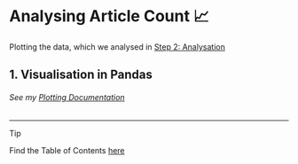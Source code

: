 # Analysing Article Count 📈

Plotting the data, which we analysed in [Step 2: Analysation](../../Analysing/)

## 1. Visualisation in Pandas

###### See my [Plotting Documentation](../Pandas_Documentation/)

---

> [!TIP]
> Find the Table of Contents [here](https://github.com/AdminL3/Jugend-Forscht/blob/main/Table_of_contents.md)

